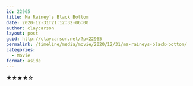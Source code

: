 ```yaml
---
id: 22965
title: Ma Rainey’s Black Bottom
date: 2020-12-31T21:12:32-06:00
author: claycarson
layout: post
guid: http://claycarson.net/?p=22965
permalink: /timeline/media/movie/2020/12/31/ma-raineys-black-bottom/
categories:
  - Movie
format: aside
---
```

<div class="media-details"></div>

<div class="media-creator"></div>

<div class="media-rating">★★★★☆</div>
